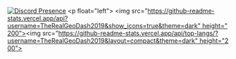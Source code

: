 [![Discord Presence](https://lanyard-profile-readme.vercel.app/api/710268763844640839)](https://discord.com/users/710268763844640839)
<p float="left"> 
 ​<img src="https://github-readme-stats.vercel.app/api?username=TheRealGeoDash2019&show_icons=true&theme=dark" height="200"><img src="https://github-readme-stats.vercel.app/api/top-langs/?username=TheRealGeoDash2019&layout=compact&theme=dark" height="200"> 
</p>
